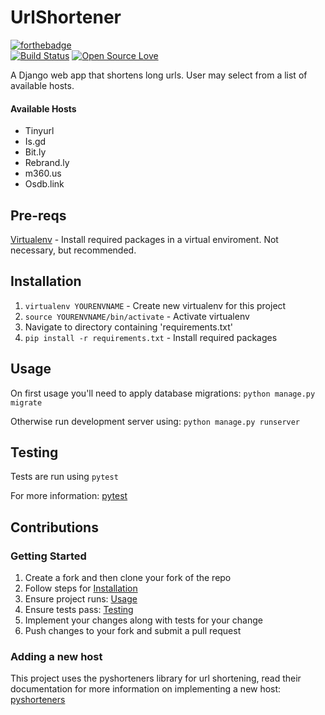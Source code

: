 # UrlShortener 
[![forthebadge](http://forthebadge.com/badges/built-with-swag.svg)](http://forthebadge.com)     
[![Build Status](https://travis-ci.org/p53ud0k0d3/UrlShortener.svg?branch=master)](https://travis-ci.org/p53ud0k0d3/UrlShortener)     [![Open Source Love](https://badges.frapsoft.com/os/v1/open-source.svg?v=102)](https://github.com/ellerbrock/open-source-badge/)

A Django web app that shortens long urls. User may select from a list of available hosts. 

#### Available Hosts
- Tinyurl
- Is.gd
- Bit.ly
- Rebrand.ly
- m360.us
- Osdb.link

## Pre-reqs

[Virtualenv](https://virtualenv.pypa.io/en/stable/) - Install required packages in a virtual enviroment. Not necessary, but recommended. 

## Installation

1. `virtualenv YOURENVNAME` - Create new virtualenv for this project
2. `source YOURENVNAME/bin/activate` - Activate virtualenv
3. Navigate to directory containing 'requirements.txt'
4. `pip install -r requirements.txt` - Install required packages

## Usage


On first usage you'll need to apply database migrations: `python manage.py migrate`

Otherwise run development server using: `python manage.py runserver`

## Testing

Tests are run using `pytest`

For more information: [pytest](https://docs.pytest.org/en/latest/contents.html)


## Contributions
### Getting Started
1. Create a fork and then clone your fork of the repo
2. Follow steps for [Installation](#installation)
3. Ensure project runs: [Usage](#usage)
4. Ensure tests pass: [Testing](#testing)
5. Implement your changes along with tests for your change
6. Push changes to your fork and submit a pull request


### Adding a new host
This project uses the pyshorteners library for url shortening, read their documentation for more information on implementing a new host: [pyshorteners](http://www.ellison.rocks/pyshorteners/)
